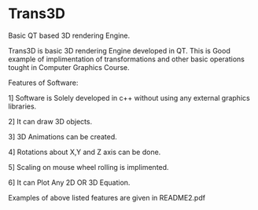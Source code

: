 # Trans3D
Basic QT based 3D rendering Engine.

Trans3D is basic 3D rendering Engine developed in QT.
This is Good example of implimentation of transformations and other 
basic operations tought in Computer Graphics Course.

Features of Software:

1] Software is Solely developed in c++ without using any external graphics libraries.

2] It can draw 3D objects.

3] 3D Animations can be created.

4] Rotations about X,Y and Z axis can be done.

5] Scaling on mouse wheel rolling is implimented.

6] It can Plot Any 2D OR 3D Equation.


Examples of above listed features are given in README2.pdf




